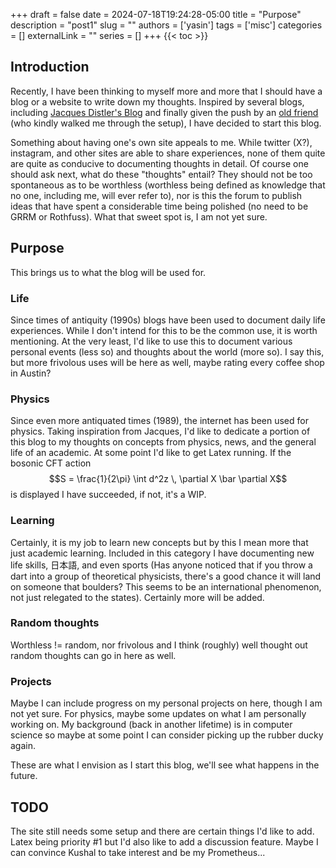 +++ 
draft = false
date = 2024-07-18T19:24:28-05:00
title = "Purpose"
description = "post1"
slug = ""
authors = ['yasin']
tags = ['misc']
categories = []
externalLink = ""
series = []
+++
{{< toc >}}
## Introduction
Recently, I have been thinking to myself more and more that I should have a blog or a website to write down my thoughts. Inspired by several blogs, including [Jacques Distler's Blog](https://golem.ph.utexas.edu/~distler/blog/) and finally given the push by an [old friend](https://vajralakushal.github.io/) (who kindly walked me through the setup), I have decided to start this blog. 

Something about having one's own site appeals to me. While twitter (X?), instagram, and other sites are able to share experiences, none of them quite are quite as conducive to documenting thoughts in detail. Of course one should ask next, what do these "thoughts" entail? They should not be too spontaneous as to be worthless (worthless being defined as knowledge that no one, including me, will ever refer to), nor is this the forum to publish ideas that have spent a considerable time being polished (no need to be GRRM or Rothfuss). What that sweet spot is, I am not yet sure. 

## Purpose
This brings us to what the blog will be used for.

### Life
Since times of antiquity (1990s) blogs have been used to document daily life experiences. While I don't intend for this to be the common use, it is worth mentioning. At the very least, I'd like to use this to document various personal events (less so) and thoughts about the world (more so). I say this, but more frivolous uses will be here as well, maybe rating every coffee shop in Austin?
### Physics
Since even more antiquated times (1989), the internet has been used for physics. Taking inspiration from Jacques, I'd like to dedicate a portion of this blog to my thoughts on concepts from physics, news, and the general life of an academic. At some point I'd like to get Latex running. If the bosonic CFT action $$S = \frac{1}{2\pi} \int d^2z \, \partial X \bar \partial X$$is displayed I have succeeded, if not, it's a WIP.
### Learning
Certainly, it is my job to learn new concepts but by this I mean more that just academic learning. Included in this category I have documenting new life skills, 日本語, and even sports (Has anyone noticed that if you throw a dart into a group of theoretical physicists, there's a good chance it will land on someone that boulders? This seems to be an international phenomenon, not just relegated to the states). Certainly more will be added.

### Random thoughts
Worthless != random, nor frivolous and I think (roughly) well thought out random thoughts can go in here as well. 
### Projects
Maybe I can include progress on my personal projects on here, though I am not yet sure. For physics, maybe some updates on what I am personally working on. My background (back in another lifetime) is in computer science so maybe at some point I can consider picking up the rubber ducky again.

These are what I envision as I start this blog, we'll see what happens in the future.

## TODO
The site still needs some setup and there are certain things I'd like to add. Latex being priority #1 but I'd also like to add a discussion feature. Maybe I can convince Kushal to take interest and be my Prometheus... 